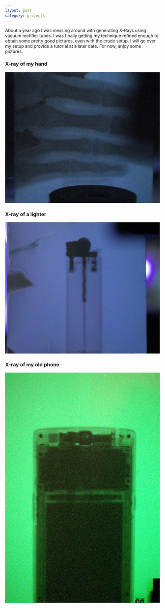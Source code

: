 ```yaml
---
layout: post
category: projects
---
```


About a year ago I was messing around with generating X-Rays using vacuum rectifier tubes. I was finally getting my technique refined enough to obtain some pretty good pictures, even with the crude setup. I will go over my setup and provide a tutorial at a later date. For now, enjoy some pictures.
### X-ray of my hand
![X-ray of my hand](/pictures/hand_xray.jpg)
### X-ray of a lighter
![X-ray of a lighter](/pictures/lighter_xray.jpg)
### X-ray of my old phone
![X-ray of my old phone](/pictures/oneplusone_xray_2ndcrop.jpg)
